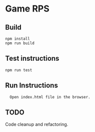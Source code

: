 # Game RPS

## Build
    npm install
    npm run build

## Test instructions
    npm run test

## Run Instructions
      Open index.html file in the browser.

## TODO
Code cleanup and refactoring.
